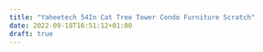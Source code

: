 ```yaml
---
title: "Yaheetech 54In Cat Tree Tower Condo Furniture Scratch"
date: 2022-09-18T16:51:12+01:00
draft: true
---
```



